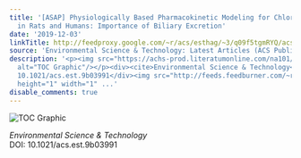 ```yaml
---
title: '[ASAP] Physiologically Based Pharmacokinetic Modeling for Chlorinated Paraffins
  in Rats and Humans: Importance of Biliary Excretion'
date: '2019-12-03'
linkTitle: http://feedproxy.google.com/~r/acs/esthag/~3/q09f5tgmRYQ/acs.est.9b03991
source: 'Environmental Science & Technology: Latest Articles (ACS Publications)'
description: '<p><img src="https://achs-prod.literatumonline.com/na101/home/literatum/publisher/achs/journals/content/esthag/0/esthag.ahead-of-print/acs.est.9b03991/20191203/images/medium/es9b03991_0001.gif"
  alt="TOC Graphic"/></p><div><cite>Environmental Science & Technology</cite></div><div>DOI:
  10.1021/acs.est.9b03991</div><img src="http://feeds.feedburner.com/~r/acs/esthag/~4/q09f5tgmRYQ"
  height="1" width="1" ...'
disable_comments: true
---
```

<p><img src="https://achs-prod.literatumonline.com/na101/home/literatum/publisher/achs/journals/content/esthag/0/esthag.ahead-of-print/acs.est.9b03991/20191203/images/medium/es9b03991_0001.gif" alt="TOC Graphic"/></p><div><cite>Environmental Science & Technology</cite></div><div>DOI: 10.1021/acs.est.9b03991</div><img src="http://feeds.feedburner.com/~r/acs/esthag/~4/q09f5tgmRYQ" height="1" width="1" ...